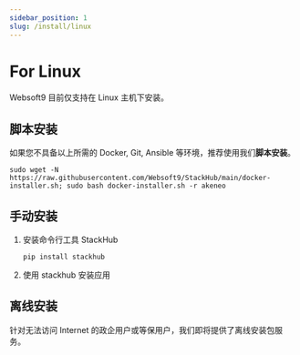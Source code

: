 ```yaml
---
sidebar_position: 1
slug: /install/linux
---
```



# For Linux

Websoft9 目前仅支持在 Linux 主机下安装。  

## 脚本安装

如果您不具备以上所需的 Docker, Git, Ansible 等环境，推荐使用我们**脚本安装**。

```
sudo wget -N https://raw.githubusercontent.com/Websoft9/StackHub/main/docker-installer.sh; sudo bash docker-installer.sh -r akeneo
```

## 手动安装

1. 安装命令行工具 StackHub
      ```
   pip install stackhub
   ```
2. 使用 stackhub 安装应用

## 离线安装

针对无法访问 Internet 的政企用户或等保用户，我们即将提供了离线安装包服务。
